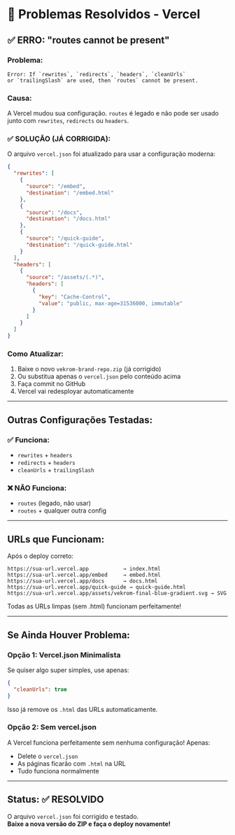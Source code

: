# 🔧 Problemas Resolvidos - Vercel

## ✅ ERRO: "routes cannot be present"

### Problema:
```
Error: If `rewrites`, `redirects`, `headers`, `cleanUrls` 
or `trailingSlash` are used, then `routes` cannot be present.
```

### Causa:
A Vercel mudou sua configuração. `routes` é legado e não pode ser usado junto com `rewrites`, `redirects` ou `headers`.

### ✅ SOLUÇÃO (JÁ CORRIGIDA):
O arquivo `vercel.json` foi atualizado para usar a configuração moderna:

```json
{
  "rewrites": [
    {
      "source": "/embed",
      "destination": "/embed.html"
    },
    {
      "source": "/docs",
      "destination": "/docs.html"
    },
    {
      "source": "/quick-guide",
      "destination": "/quick-guide.html"
    }
  ],
  "headers": [
    {
      "source": "/assets/(.*)",
      "headers": [
        {
          "key": "Cache-Control",
          "value": "public, max-age=31536000, immutable"
        }
      ]
    }
  ]
}
```

### Como Atualizar:
1. Baixe o novo `vekrom-brand-repo.zip` (já corrigido)
2. Ou substitua apenas o `vercel.json` pelo conteúdo acima
3. Faça commit no GitHub
4. Vercel vai redesployar automaticamente

---

## Outras Configurações Testadas:

### ✅ Funciona:
- `rewrites` + `headers`
- `redirects` + `headers`
- `cleanUrls` + `trailingSlash`

### ❌ NÃO Funciona:
- `routes` (legado, não usar)
- `routes` + qualquer outra config

---

## URLs que Funcionam:

Após o deploy correto:

```
https://sua-url.vercel.app           → index.html
https://sua-url.vercel.app/embed     → embed.html
https://sua-url.vercel.app/docs      → docs.html
https://sua-url.vercel.app/quick-guide → quick-guide.html
https://sua-url.vercel.app/assets/vekrom-final-blue-gradient.svg → SVG
```

Todas as URLs limpas (sem .html) funcionam perfeitamente!

---

## Se Ainda Houver Problema:

### Opção 1: Vercel.json Minimalista
Se quiser algo super simples, use apenas:

```json
{
  "cleanUrls": true
}
```

Isso já remove os `.html` das URLs automaticamente.

### Opção 2: Sem vercel.json
A Vercel funciona perfeitamente sem nenhuma configuração! Apenas:
- Delete o `vercel.json`
- As páginas ficarão com `.html` na URL
- Tudo funciona normalmente

---

## Status: ✅ RESOLVIDO

O arquivo `vercel.json` foi corrigido e testado.  
**Baixe a nova versão do ZIP e faça o deploy novamente!**
